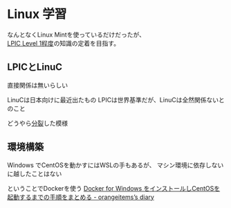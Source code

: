 # Linux 学習

なんとなくLinux Mintを使っているだけだったが、  
[LPIC Level 1程度](https://www.infraeye.com/study/studyz4.html)の知識の定着を目指す。

## LPICとLinuC

直接関係は無いらしい

LinuCは日本向けに最近出たもの
LPICは世界基準だが、LinuCは全然関係ないとのこと

どうやら[分裂](https://qiita.com/Alpha_Nine/items/15e4eb478166fcf9008d)した模様

## 環境構築

Windows でCentOSを動かすにはWSLの手もあるが、
マシン環境に依存しないに越したことはない

ということでDockerを使う
[Docker for Windows をインストールしCentOSを起動するまでの手順をまとめる - orangeitems’s diary](https://www.orangeitems.com/entry/2018/06/18/153510)
